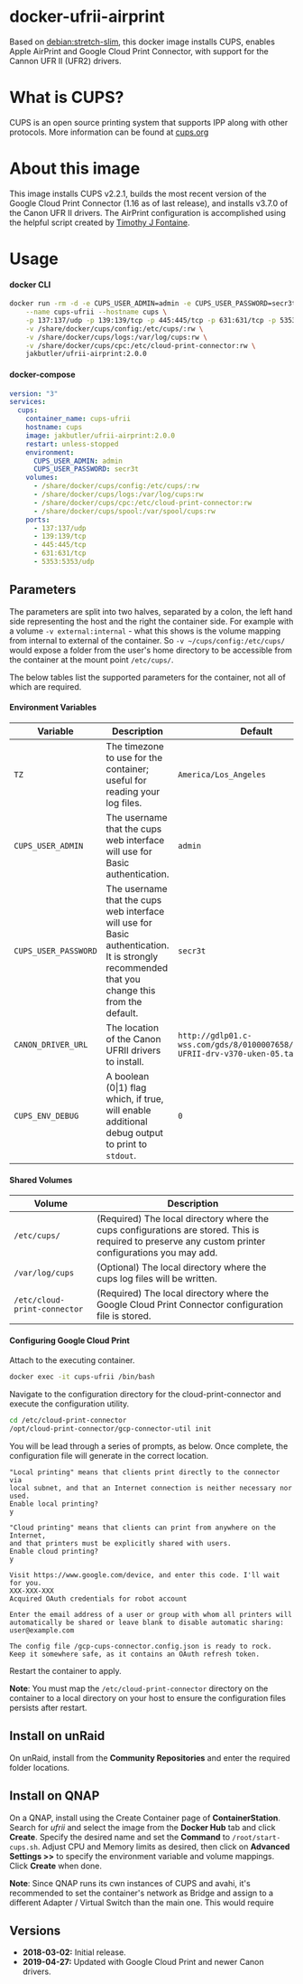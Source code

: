 # docker-ufrii-airprint

Based on [debian:stretch-slim](https://hub.docker.com/_/debian), this docker image installs CUPS, enables Apple AirPrint and Google Cloud Print Connector, with support for the Cannon UFR II (UFR2) drivers. 

# What is CUPS?

CUPS is an open source printing system that supports IPP along with other protocols. More information can be found at [cups.org](http://cups.org/)

# About this image

This image installs CUPS v2.2.1, builds the most recent version of the Google Cloud Print Connector (1.16 as of last release), and installs v3.7.0 of the Canon UFR II drivers. The AirPrint configuration is accomplished using the helpful script created by [Timothy J Fontaine](https://github.com/tjfontaine/airprint-generate). 

# Usage

#### docker CLI
```bash
docker run -rm -d -e CUPS_USER_ADMIN=admin -e CUPS_USER_PASSWORD=secr3t \
    --name cups-ufrii --hostname cups \
    -p 137:137/udp -p 139:139/tcp -p 445:445/tcp -p 631:631/tcp -p 5353:5353/udp \
    -v /share/docker/cups/config:/etc/cups/:rw \
    -v /share/docker/cups/logs:/var/log/cups:rw \
    -v /share/docker/cups/cpc:/etc/cloud-print-connector:rw \
    jakbutler/ufrii-airprint:2.0.0
```

#### docker-compose
```yaml
version: "3"
services:
  cups:
    container_name: cups-ufrii
    hostname: cups
    image: jakbutler/ufrii-airprint:2.0.0
    restart: unless-stopped
    environment:
      CUPS_USER_ADMIN: admin
      CUPS_USER_PASSWORD: secr3t
    volumes:
      - /share/docker/cups/config:/etc/cups/:rw
      - /share/docker/cups/logs:/var/log/cups:rw
      - /share/docker/cups/cpc:/etc/cloud-print-connector:rw
      - /share/docker/cups/spool:/var/spool/cups:rw
    ports:
      - 137:137/udp
      - 139:139/tcp
      - 445:445/tcp
      - 631:631/tcp
      - 5353:5353/udp
```
## Parameters

The parameters are split into two halves, separated by a colon, the left hand side representing the host and the right the container side. 
For example with a volume `-v external:internal` - what this shows is the volume mapping from internal to external of the container.
So `-v ~/cups/config:/etc/cups/` would expose a folder from the user's home directory to be accessible from the container at the mount point `/etc/cups/`.

The below tables list the supported parameters for the container, not all of which are required. 

#### Environment Variables

| Variable  | Description  | Default  |
| --------  | -----------  | -------  |
| `TZ`  | The timezone to use for the container; useful for reading your log files. | `America/Los_Angeles` |   
| `CUPS_USER_ADMIN`  | The username that the cups web interface will use for Basic authentication. | `admin` |   
| `CUPS_USER_PASSWORD`  | The username that the cups web interface will use for Basic authentication. It is strongly recommended that you change this from the default.| `secr3t` |
| `CANON_DRIVER_URL`  | The location of the Canon UFRII drivers to install. | `http://gdlp01.c-wss.com/gds/8/0100007658/08/linux-UFRII-drv-v370-uken-05.tar.gz` |
| `CUPS_ENV_DEBUG`  | A boolean (0\|1) flag which, if true, will enable additional debug output to print to `stdout`. | `0`

#### Shared Volumes

| Volume  | Description |
| ------------- | ------------- |
| `/etc/cups/`  | (Required) The local directory where the cups configurations are stored. This is required to preserve any custom printer configurations you may add. |
| `/var/log/cups`  | (Optional) The local directory where the cups log files will be written.|
| `/etc/cloud-print-connector`  | (Required) The local directory where the Google Cloud Print Connector configuration file is stored.  |

#### Configuring Google Cloud Print

Attach to the executing container. 
```bash
docker exec -it cups-ufrii /bin/bash
```
Navigate to the configuration directory for the cloud-print-connector and execute the configuration utility.  
```bash
cd /etc/cloud-print-connector
/opt/cloud-print-connector/gcp-connector-util init
```
You will be lead through a series of prompts, as below. Once complete, the configuration file will generate in the correct location. 
```
"Local printing" means that clients print directly to the connector via
local subnet, and that an Internet connection is neither necessary nor used.
Enable local printing?
y

"Cloud printing" means that clients can print from anywhere on the Internet,
and that printers must be explicitly shared with users.
Enable cloud printing?
y

Visit https://www.google.com/device, and enter this code. I'll wait for you.
XXX-XXX-XXX
Acquired OAuth credentials for robot account

Enter the email address of a user or group with whom all printers will automatically be shared or leave blank to disable automatic sharing:
user@example.com

The config file /gcp-cups-connector.config.json is ready to rock.
Keep it somewhere safe, as it contains an OAuth refresh token.
```
Restart the container to apply.

**Note**: You must map the `/etc/cloud-print-connector` directory on the container to a local directory on your host to ensure the configuration files persists after restart. 

## Install on unRaid
On unRaid, install from the **Community Repositories** and enter the required folder locations.

## Install on QNAP
On a QNAP, install using the Create Container page of **ContainerStation**. Search for *ufrii* and select the image from the **Docker Hub** tab and click **Create**. Specify the desired name and set the **Command** to `/root/start-cups.sh`. Adjust CPU and Memory limits as desired, then click on **Advanced Settings >>** to specify the environment variable and volume mappings. Click **Create** when done.   

**Note**: Since QNAP runs its cwn instances of CUPS and avahi, it's recommended to set the container's network as Bridge and assign to a different Adapter / Virtual Switch than the main one. This would require 

## Versions
+ **2018-03-02:** Initial release.
+ **2019-04-27:** Updated with Google Cloud Print and newer Canon drivers. 
